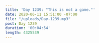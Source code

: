 ```yaml
---
title: 'Day 1239: "This is not a game."'
date: 2020-06-11 15:51:00 -07:00
file: "/uploads/Day-1239.mp3"
post: Day 1239
duration: '00:04:54'
length: 4325539
---
```


